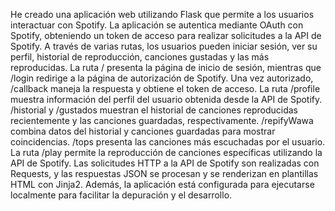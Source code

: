 He creado una aplicación web utilizando Flask que permite a los usuarios interactuar con Spotify. La aplicación se autentica mediante OAuth con Spotify, obteniendo un token de acceso para realizar solicitudes a la API de Spotify. A través de varias rutas, los usuarios pueden iniciar sesión, ver su perfil, historial de reproducción, canciones gustadas y las más reproducidas. La ruta / presenta la página de inicio de sesión, mientras que /login redirige a la página de autorización de Spotify. Una vez autorizado, /callback maneja la respuesta y obtiene el token de acceso. La ruta /profile muestra información del perfil del usuario obtenida desde la API de Spotify. /historial y /gustados muestran el historial de canciones reproducidas recientemente y las canciones guardadas, respectivamente. /repifyWawa combina datos del historial y canciones guardadas para mostrar coincidencias. /tops presenta las canciones más escuchadas por el usuario. La ruta /play permite la reproducción de canciones específicas utilizando la API de Spotify. Las solicitudes HTTP a la API de Spotify son realizadas con Requests, y las respuestas JSON se procesan y se renderizan en plantillas HTML con Jinja2. Además, la aplicación está configurada para ejecutarse localmente para facilitar la depuración y el desarrollo.
